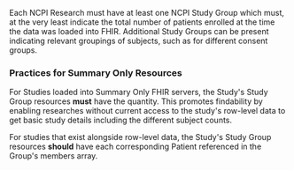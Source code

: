 Each NCPI Research must have at least one NCPI Study Group which must, at the very least indicate the total number of patients enrolled at the time the data was loaded into FHIR. Additional Study Groups can be present indicating relevant groupings of subjects, such as for different consent groups. 

### Practices for Summary Only Resources
For Studies loaded into Summary Only FHIR servers, the Study's Study Group resources **must** have the quantity. This promotes findability by enabling researches without current access to the study's row-level data to get basic study details including the different subject counts. 

For studies that exist alongside row-level data, the Study's Study Group resources **should** have each corresponding Patient referenced in the Group's members array. 